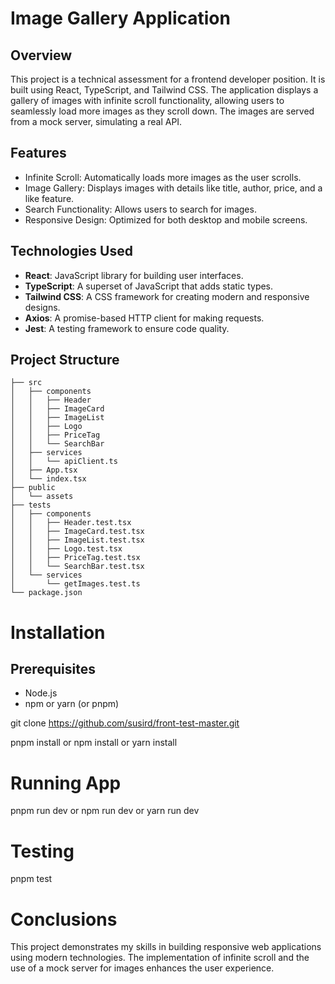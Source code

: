 # Image Gallery Application

## Overview

This project is a technical assessment for a frontend developer position. It is built using React, TypeScript, and Tailwind CSS. The application displays a gallery of images with infinite scroll functionality, allowing users to seamlessly load more images as they scroll down. The images are served from a mock server, simulating a real API.

## Features

- Infinite Scroll: Automatically loads more images as the user scrolls.
- Image Gallery: Displays images with details like title, author, price, and a like feature.
- Search Functionality: Allows users to search for images.
- Responsive Design: Optimized for both desktop and mobile screens.

## Technologies Used

- **React**: JavaScript library for building user interfaces.
- **TypeScript**: A superset of JavaScript that adds static types.
- **Tailwind CSS**: A CSS framework for creating modern and responsive designs.
- **Axios**: A promise-based HTTP client for making requests.
- **Jest**: A testing framework to ensure code quality.

## Project Structure

```plaintext
├── src
│   ├── components
│   │   ├── Header
│   │   ├── ImageCard
│   │   ├── ImageList
│   │   ├── Logo
│   │   ├── PriceTag
│   │   └── SearchBar
│   ├── services
│   │   └── apiClient.ts
│   ├── App.tsx
│   └── index.tsx
├── public
│   └── assets
├── tests
│   ├── components
│   │   ├── Header.test.tsx
│   │   ├── ImageCard.test.tsx
│   │   ├── ImageList.test.tsx
│   │   ├── Logo.test.tsx
│   │   ├── PriceTag.test.tsx
│   │   └── SearchBar.test.tsx
│   └── services
│       └── getImages.test.ts
└── package.json
```

# Installation

## Prerequisites

- Node.js
- npm or yarn (or pnpm)

git clone https://github.com/susird/front-test-master.git

pnpm install or npm install or yarn install

# Running App

pnpm run dev or npm run dev or yarn run dev

# Testing

pnpm test

# Conclusions

This project demonstrates my skills in building responsive web applications using modern technologies. The implementation of infinite scroll and the use of a mock server for images enhances the user experience.
